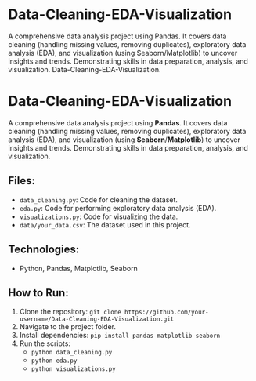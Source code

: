 # Data-Cleaning-EDA-Visualization
A comprehensive data analysis project using Pandas. It covers data cleaning (handling missing values, removing duplicates), exploratory data analysis (EDA), and visualization (using Seaborn/Matplotlib) to uncover insights and trends. Demonstrating skills in data preparation, analysis, and visualization.
Data-Cleaning-EDA-Visualization.

# Data-Cleaning-EDA-Visualization

A comprehensive data analysis project using **Pandas**. It covers data cleaning (handling missing values, removing duplicates), exploratory data analysis (EDA), and visualization (using **Seaborn**/**Matplotlib**) to uncover insights and trends. Demonstrating skills in data preparation, analysis, and visualization.

## Files:
- `data_cleaning.py`: Code for cleaning the dataset.
- `eda.py`: Code for performing exploratory data analysis (EDA).
- `visualizations.py`: Code for visualizing the data.
- `data/your_data.csv`: The dataset used in this project.

## Technologies:
- Python, Pandas, Matplotlib, Seaborn

## How to Run:
1. Clone the repository: `git clone https://github.com/your-username/Data-Cleaning-EDA-Visualization.git`
2. Navigate to the project folder.
3. Install dependencies: `pip install pandas matplotlib seaborn`
4. Run the scripts:
   - `python data_cleaning.py`
   - `python eda.py`
   - `python visualizations.py`
